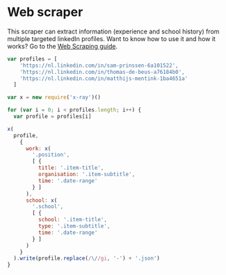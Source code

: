 # Web scraper

This scraper can extract information (experience and school history) from multiple targeted linkedIn profiles.
Want to know how to use it and how it works? Go to the [Web Scraping guide](../../../../../guides/web-scraping/).

```javascript
var profiles = [
    'https://nl.linkedin.com/in/sam-prinssen-6a101522',
    'https://nl.linkedin.com/in/thomas-de-beus-a76184b0',
    'https://nl.linkedin.com/in/matthijs-mentink-1ba4651a'
  ]

var x = new require('x-ray')()

for (var i = 0; i < profiles.length; i++) {
  var profile = profiles[i]

x(
  profile,
    {
      work: x(
        '.position',
        [ {
          title: '.item-title',
          organisation: '.item-subtitle',
          time: '.date-range'
        } ]
      ),
      school: x(
        '.school',
        [ {
          school: '.item-title',
          type: '.item-subtitle',
          time: '.date-range'
        } ]
      )
    }
  ).write(profile.replace(/\//gi, '-') + '.json')
}
```
